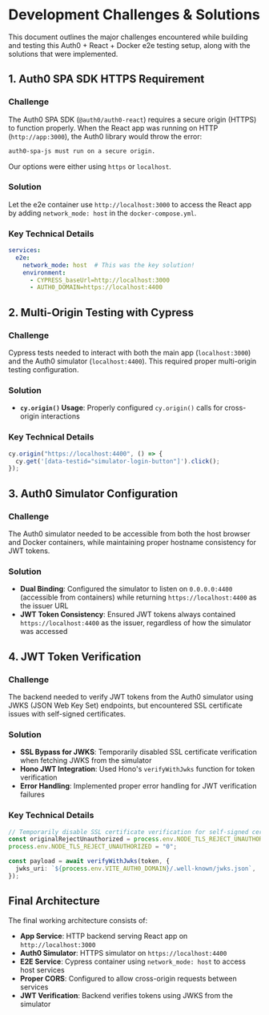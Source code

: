 # Development Challenges & Solutions

This document outlines the major challenges encountered while building and testing this Auth0 + React + Docker e2e testing setup, along with the solutions that were implemented.

## 1. Auth0 SPA SDK HTTPS Requirement

### Challenge

The Auth0 SPA SDK (`@auth0/auth0-react`) requires a secure origin (HTTPS) to function properly. When the React app was running on HTTP (`http://app:3000`), the Auth0 library would throw the error:

```txt
auth0-spa-js must run on a secure origin.
```

Our options were either using `https` or `localhost`.

### Solution

Let the e2e container use `http://localhost:3000` to access the React app by adding `network_mode: host` in the `docker-compose.yml`.

### Key Technical Details

```yaml
services:
  e2e:
    network_mode: host  # This was the key solution!
    environment:
      - CYPRESS_baseUrl=http://localhost:3000
      - AUTH0_DOMAIN=https://localhost:4400
```

## 2. Multi-Origin Testing with Cypress

### Challenge

Cypress tests needed to interact with both the main app (`localhost:3000`) and the Auth0 simulator (`localhost:4400`). This required proper multi-origin testing configuration.

### Solution

- **`cy.origin()` Usage**: Properly configured `cy.origin()` calls for cross-origin interactions

### Key Technical Details

```typescript
cy.origin("https://localhost:4400", () => {
  cy.get('[data-testid="simulator-login-button"]').click();
});
```

## 3. Auth0 Simulator Configuration

### Challenge

The Auth0 simulator needed to be accessible from both the host browser and Docker containers, while maintaining proper hostname consistency for JWT tokens.

### Solution

- **Dual Binding**: Configured the simulator to listen on `0.0.0.0:4400` (accessible from containers) while returning `https://localhost:4400` as the issuer URL
- **JWT Token Consistency**: Ensured JWT tokens always contained `https://localhost:4400` as the issuer, regardless of how the simulator was accessed

## 4. JWT Token Verification

### Challenge

The backend needed to verify JWT tokens from the Auth0 simulator using JWKS (JSON Web Key Set) endpoints, but encountered SSL certificate issues with self-signed certificates.

### Solution

- **SSL Bypass for JWKS**: Temporarily disabled SSL certificate verification when fetching JWKS from the simulator
- **Hono JWT Integration**: Used Hono's `verifyWithJwks` function for token verification
- **Error Handling**: Implemented proper error handling for JWT verification failures

### Key Technical Details

```typescript
// Temporarily disable SSL certificate verification for self-signed certificates
const originalRejectUnauthorized = process.env.NODE_TLS_REJECT_UNAUTHORIZED;
process.env.NODE_TLS_REJECT_UNAUTHORIZED = "0";

const payload = await verifyWithJwks(token, {
  jwks_uri: `${process.env.VITE_AUTH0_DOMAIN}/.well-known/jwks.json`,
});
```

## Final Architecture

The final working architecture consists of:

- **App Service**: HTTP backend serving React app on `http://localhost:3000`
- **Auth0 Simulator**: HTTPS simulator on `https://localhost:4400`
- **E2E Service**: Cypress container using `network_mode: host` to access host services
- **Proper CORS**: Configured to allow cross-origin requests between services
- **JWT Verification**: Backend verifies tokens using JWKS from the simulator
